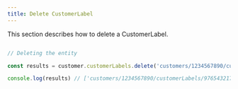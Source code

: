 ```yaml
---
title: Delete CustomerLabel 
---
```


This section describes how to delete a CustomerLabel.



```javascript

// Deleting the entity

const results = customer.customerLabels.delete('customers/1234567890/customerLabels')

console.log(results) // ['customers/1234567890/customerLabels/9765432177']

```